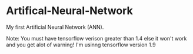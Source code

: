 # Artifical-Neural-Network
My first  Artificial Neural Network (ANN). 

Note: You must have tensorflow verison greater than 1.4 else it won't work and you get alot of warning!
I'm usinng tensorflow version 1.9
